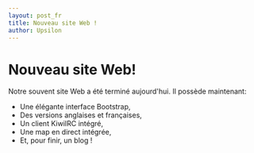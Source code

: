 ```yaml
---
layout: post_fr
title: Nouveau site Web !
author: Upsilon
---
```


# Nouveau site Web!

Notre souvent site Web a été terminé aujourd'hui. Il possède maintenant:
* Une élégante interface Bootstrap,
* Des versions anglaises et françaises,
* Un client KiwiIRC intégré,
* Une map en direct intégrée,
* Et, pour finir, un blog !
